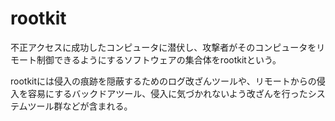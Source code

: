 # rootkit

不正アクセスに成功したコンピュータに潜伏し、攻撃者がそのコンピュータをリモート制御できるようにするソフトウェアの集合体をrootkitという。  

rootkitには侵入の痕跡を隠蔽するためのログ改ざんツールや、リモートからの侵入を容易にするバックドアツール、侵入に気づかれないよう改ざんを行ったシステムツール群などが含まれる。  

